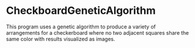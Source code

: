 # CheckboardGeneticAlgorithm
This program uses a genetic algorithm to produce a variety of arrangements for a checkerboard where no two adjacent squares share the same color with results visualized as images.

